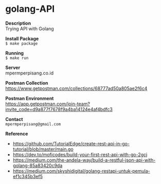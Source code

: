 # golang-API

**Description**<br/>
Trying API with Golang

**Install Package**<br/>
`$ make package`

**Running**<br/>
`$ make run`

**Server**<br/>
mpermperpisang.co.id

**Postman Collection**<br/>
https://www.getpostman.com/collections/68777ad50a805ae2f6c4

**Postman Environment**<br/>
https://app.getpostman.com/join-team?invite_code=d9a877f7678f9a4ba14124e4af4bdfc3

**Contact**<br/>
`mpermperpisang@gmail.com`

**Reference**<br/>
- https://github.com/TutorialEdge/create-rest-api-in-go-tutorial/blob/master/main.go
- https://dev.to/moficodes/build-your-first-rest-api-with-go-2gcj
- https://medium.com/the-andela-way/build-a-restful-json-api-with-golang-85a83420c9da
- https://medium.com/skyshidigital/golang-restapi-untuk-pemula-ef1c345b3ef5

